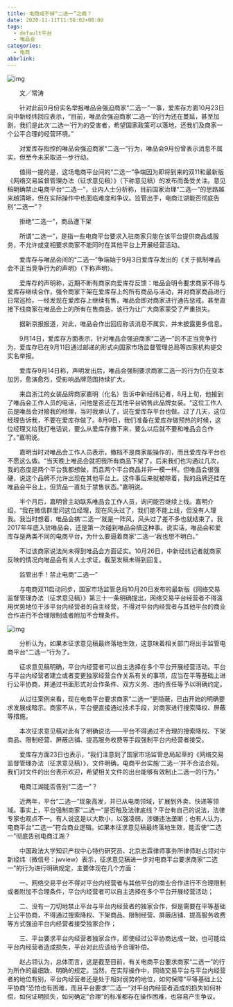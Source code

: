 ```yaml
---
title: 电商戒不掉“二选一”之瘾？
date: 2020-11-11T11:50:02+08:00
tags:
  - default平台
  - 唯品会
categories:
  - 电商
abbrlink:
---
```


![img](https://cdn.jsdelivr.net/gh/yakeing/Documentation@main/Hexo/images/138d-kcaeqzx2917226.jpg)

　　文／常涛

　　针对此前9月份实名举报唯品会强迫商家“二选一”一事，爱库存方面10月23日向中新经纬回应表示，“目前，唯品会强迫商家‘二选一’的行为还在蔓延，甚至加剧，我们是此次‘二选一’行为的受害者，希望国家政策可以落地，还我们及商家一个公平合理的经营环境。”

　　对爱库存指控的唯品会强迫商家“二选一”行为，唯品会9月份曾表示消息不属实，但至今未采取进一步行动。

　　值得一提的是，这场电商平台间的“二选一”争端因为即将到来的双11和最新版《网络交易监督管理办法（征求意见稿）》（下称意见稿）的发布而备受关注。意见稿明确禁止电商平台“二选一”，业内人士分析称，目前国家治理“二选一”的思路越来越清晰，但在实际操作中也面临难度和争议。监管出手，电商江湖能否彻底告别“二选一”？

　　拒绝“二选一”，商品遭下架

　　所谓“二选一”，是指一些电商平台要求入驻商家只能在该平台提供商品或服务，不允许或变相要求商家不能同时在其他平台上开展经营活动。

　　爱库存与唯品会间的“二选一”争端始于9月3日爱库存发出的《关于抵制唯品会不正当竞争行为的声明》（下称声明）。

　　爱库存的声明称，近期不断有商家向爱库存反馈：唯品会明令要求商家不得与爱库存继续合作，强令商家下架在爱库存上的所有商品与活动，并对商家商品进行日常巡检，一经发现在爱库存上继续有售，唯品会即对商家进行通告惩戒，甚至直接下线商家在唯品会上的所有在售商品，该行为让广大商家蒙受了严重损失。

　　据新京报报道，对此，唯品会作出回应称该消息不属实，并未披露更多信息。

　　9月14日，爱库存方面表示，针对唯品会强迫商家“二选一”的不正当竞争行为，爱库存已在9月11日通过邮递的形式向国家市场监督管理总局等四家机构提交实名举报。

　　爱库存9月14日称，声明发出后，唯品会强制要求商家二选一的行为仍在变本加厉，愈演愈烈，受影响品牌范围持续扩大。

　　来自浙江的女装品牌商家嘉明（化名）告诉中新经纬记者，8月上旬，他接到了唯品会工作人员的电话，问他是否还在其他平台销售此品牌女装。“这位工作人员是唯品会对接我的经理，当时我承认了，说在爱库存平台也做。过了几天，这位经理告诉我，不要在爱库存做了。8月9日，我们准备在爱库存做预热的时候，这位经理又给我打电话说，要么从爱库存撤下来，要么以后就不要和唯品会合作了。”嘉明说。

　　嘉明当时对唯品会工作人员表示，撤档不是商家能操作的，而且爱库存平台也不愿这么做。“当天晚上唯品会就把我所有商品下架了。后来我们也沟通过几次，我的态度是两个平台我都想做，而且两个平台商品并非一模一样。但唯品会很强硬，说这个品牌不允许出现在其他平台上。这件事后来就被晾着，我的品牌还挂在唯品会平台上，但货品一直处于禁售状态。”嘉明说。

　　半个月后，嘉明曾主动联系唯品会工作人员，询问能否继续上线。嘉明介绍，“我在微信群里问这位经理，现在风头过了，我们能不能上线，但没有人理我。我当时想着，唯品会搞‘二选一’就是一阵风，风头过了差不多也就结束了。我2017年年底入驻唯品会，还是第一次碰到唯品会搞这种事。说实话，唯品会和爱库存是两类不同的电商平台，为什么要逼着商家‘二选一’我也想不明白。”

　　不过该商家说法尚未得到唯品会方面证实。10月26日，中新经纬记者就商家反映的情况向唯品会有关人士求证，截至发稿未得到回复。

　　监管出手！禁止电商“二选一”

　　与电商双11启动同步，国家市场监管总局10月20日发布的最新版《网络交易监督管理办法（征求意见稿）》第三十一条明确提出，网络交易平台经营者不得滥用优势地位干涉平台内经营者的自主经营，不得对平台内经营者与其他平台的商业合作进行不合理限制或者附加不合理条件。

![img](https://cdn.jsdelivr.net/gh/yakeing/Documentation@main/Hexo/images/fe4d-kcaeqzx2917309.jpg)

　　分析认为，如果本征求意见稿最终落地生效，这意味着相关部门将出手监管电商平台“二选一”行为了。

　　征求意见稿明确，平台内经营者可以自主选择在多个平台开展经营活动。平台与平台内经营者建立或者变更独家经营合作关系有关的事项，应当在平等基础上进行公平协商，并通过书面形式对合作条件、双方义务、违约责任等予以明确约定。

　　从过往案例来看，现在电商平台要求商家“二选一”更隐蔽，已由开始的明确要求发展成暗示。商家不从，平台便直接通过技术手段，对商家进行搜索降权、屏蔽等措施。

　　本次征求意见稿对此有了明确说法——平台不得通过不合理的搜索降权、下架商品、限制经营、屏蔽店铺、提高服务收费等手段强制平台内经营者接受。

　　爱库存方面23日也表示，“我们注意到了国家市场监管总局起草的《网络交易监督管理办法（征求意见稿）》，文件明确，电商平台实施‘二选一’并不合法合规。我们对文件的出台表示欢迎，希望相关文件的出台能够有效制止二选一的行为。”

　　电商江湖能否告别“二选一”？

　　近两年，平台“二选一”现象高发，并已从电商领域，扩展到外卖、快递等领域。事实上，平台强制商家“二选一”是否触及法律底线？平台有自己的说法，法律专家也观点不一。有人说这是以大欺小，以强凌弱，涉嫌违法垄断；也有人认为，电商平台“二选一”符合商业逻辑。如果本征求意见稿最终落地生效，能否使“二选一”彻底告别电商江湖？

　　中国政法大学知识产权中心特约研究员、北京志霖律师事务所律师赵占领对中新经纬（微信号：jwview）表示，征求意见稿进一步对电商平台要求商家“二选一”的行为进行明确规定，主要体现在几个方面：

　　一、网络交易平台不得对平台内经营者与其他平台的商业合作进行不合理限制或者附加不合理条件，平台内经营者可以自主选择在多个平台开展经营活动；

　　二、没有一刀切地禁止平台与平台内经营者的独家合作，但是需要在平等基础上公平协商，不得通过搜索降权、下架商品、限制经营、屏蔽店铺、提高服务收费等方式强迫平台内经营者接受独家合作；

　　三、平台要求平台内经营者独家合作，即使经过公平协商达成一致，也可能给平台内经营者造成损失，平台对此应该给予合理补偿。

　　赵占领认为，总体而言，这是截至目前，有关电商平台要求商家“二选一”的行为所作的最细致、明确的规定。当然，在实际操作中，网络交易平台与平台内经营者的地位有别，平台内经营者还是处于相对弱势的地位，如何保障“平等基础上公平协商“恐怕也有困难，而且平台要求”二选一“对平台内经营者造成的损失如何补偿，如何证明损失，如何确定”合理“的标准都存在操作困难，也容易产生争议。